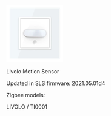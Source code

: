 ![icon](icon.png)

Livolo Motion Sensor

Updated in SLS firmware: 2021.05.01d4

Zigbee models:

LIVOLO / TI0001
